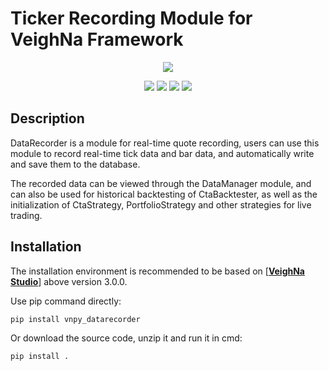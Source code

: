 # Ticker Recording Module for VeighNa Framework

<p align="center">
  <img src ="https://vnpy.oss-cn-shanghai.aliyuncs.com/vnpy-logo.png"/>
</p>

<p align="center">
    <img src ="https://img.shields.io/badge/version-1.0.4-blueviolet.svg"/>
    <img src ="https://img.shields.io/badge/platform-windows|linux|macos-yellow.svg"/>
    <img src ="https://img.shields.io/badge/python-3.7|3.8|3.9|3.10-blue.svg" />
    <img src ="https://img.shields.io/github/license/vnpy/vnpy.svg?color=orange"/>
</p>

## Description

DataRecorder is a module for real-time quote recording, users can use this module to record real-time tick data and bar data, and automatically write and save them to the database.

The recorded data can be viewed through the DataManager module, and can also be used for historical backtesting of CtaBacktester, as well as the initialization of CtaStrategy, PortfolioStrategy and other strategies for live trading.

## Installation

The installation environment is recommended to be based on [[**VeighNa Studio**](https://edarchimbaud.com/veighna-website)] above version 3.0.0.

Use pip command directly:

```
pip install vnpy_datarecorder
```


Or download the source code, unzip it and run it in cmd:

```
pip install .
```
